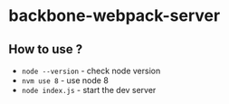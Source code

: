 # backbone-webpack-server

## How to use ?

* `node --version` - check node version
* `nvm use 8` - use node 8
* `node index.js` - start the dev server
